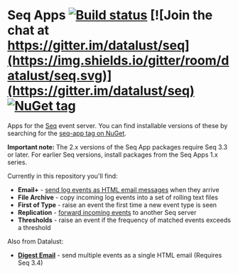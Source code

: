 # Seq Apps [![Build status](https://ci.appveyor.com/api/projects/status/k03t9s0ubtylqixi/branch/master?svg=true)](https://ci.appveyor.com/project/seqlogs/seq-apps/branch/master) [![Join the chat at https://gitter.im/datalust/seq](https://img.shields.io/gitter/room/datalust/seq.svg)](https://gitter.im/datalust/seq) [![NuGet tag](https://img.shields.io/badge/nuget-seq--app-blue.svg)](https://www.nuget.org/packages?q=seq-app)

Apps for the [Seq](http://getseq.net) event server. You can find installable versions of these by searching for the [seq-app tag on NuGet](https://www.nuget.org/packages?q=seq-app).

**Important note:** The 2.x versions of the Seq App packages require Seq 3.3 or later. For earlier Seq versions, install packages from the Seq Apps 1.x series.

Currently in this repository you'll find:

 * **Email+** - [send log events as HTML email messages](https://docs.datalust.co/docs/formatting-html-email) when they arrive
 * **File Archive** - copy incoming log events into a set of rolling text files
 * **First of Type** - raise an event the first time a new event type is seen
 * **Replication** - [forward incoming events](https://docs.datalust.co/docs/event-forwarding) to another Seq server
 * **Thresholds** - raise an event if the frequency of matched events exceeds a threshold
 
Also from Datalust:

 * **[Digest Email](https://github.com/datalust/seq-app-digestemail)** - send multiple events as a single HTML email (Requires Seq 3.4)
